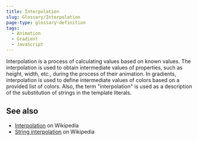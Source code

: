 ```yaml
---
title: Interpolation
slug: Glossary/Interpolation
page-type: glossary-definition
tags:
  - Animation
  - Gradient
  - JavaScript
---
```


Interpolation is a process of calculating values based on known values. The interpolation is used to obtain intermediate values of properties, such as height, width, etc., during the process of their animation. In gradients, interpolation is used to define intermediate values of colors based on a provided list of colors. Also, the term "interpolation" is used as a description of the substitution of strings in the template literals.

## See also

- [Interpolation](https://en.wikipedia.org/wiki/Interpolation) on Wikipedia
- [String interpolation](https://en.wikipedia.org/wiki/String_interpolation) on Wikipedia
